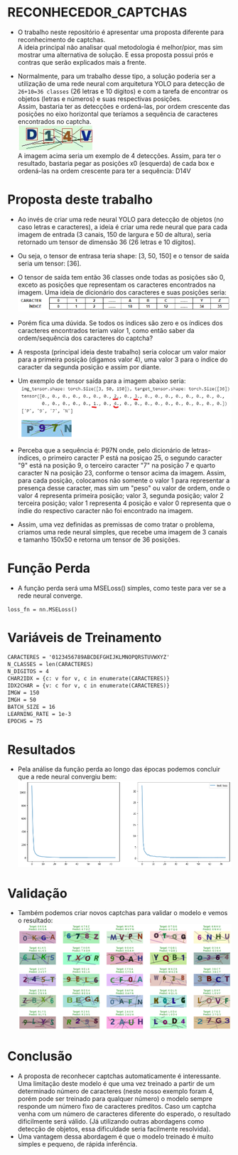# RECONHECEDOR_CAPTCHAS

- O trabalho neste repositório é apresentar uma proposta diferente para reconhecimento de captchas.  
A ideia principal não analisar qual metodologia é melhor/pior, mas sim mostrar uma alternativa de solução. E essa proposta possui prós e contras que serão explicados mais a frente.

- Normalmente, para um trabalho desse tipo, a solução poderia ser a utilização de uma rede neural com arquitetura YOLO para detecção de  ```26+10=36 classes``` (26 letras e 10 dígitos) e com a tarefa de encontrar os objetos (letras e números) e suas respectivas posições.  
Assim, bastaria ter as detecções e ordená-las, por ordem crescente das posições no eixo horizontal que teríamos a sequência de caracteres encontrados no captcha.  
![Imagem1](./images/image1.jpg)  
A imagem acima seria um exemplo de 4 detecções. Assim, para ter o resultado, bastaria pegar as posições x0 (esquerda) de cada box e ordená-las na ordem crescente para ter a sequência: D14V

# Proposta deste trabalho

- Ao invés de criar uma rede neural YOLO para detecção de objetos (no caso letras e caracteres), a ideia é criar uma rede neural que para cada imagem de entrada (3 canais, 150 de largura e 50 de altura), seria retornado um tensor de dimensão 36 (26 letras e 10 dígitos).
- Ou seja, o tensor de entrasa teria shape: [3, 50, 150] e o tensor de saída seria um tensor: [36].
- O tensor de saída tem então 36 classes onde todas as posições são 0, exceto as posições que representam os caracteres encontrados na imagem. Uma ideia de dicionário dos caracteres e suas posições seria:  
![Image2](./images/image2.png)  

- Porém fica uma dúvida. Se todos os índices são zero e os índices dos caracteres encontrados teriam valor 1, como então saber da ordem/sequência dos caracteres do captcha?

- A resposta (principal ideia deste trabalho) seria colocar um valor maior para a primeira posição (digamos valor 4), uma valor 3 para o índice do caracter da segunda posição e assim por diante.  
- Um exemplo de tensor saída para a imagem abaixo seria:  
![Image3](./images/image3.png)  
- Perceba que a sequência é: P97N onde, pelo dicionário de letras-índices, o primeiro caracter P está na posiçao 25, o segundo caracter "9" está na posição 9, o terceiro caracter "7" na posição 7 e quarto caracter N na posição 23, conforme o tensor acima da imagem. Assim, para cada posição, colocamos não somente o valor 1 para representar a presença desse caracter, mas sim um "peso" ou valor de ordem, onde o valor 4 representa primeira posição; valor 3, segunda posição; valor 2 terceira posição; valor 1 representa 4 posição e valor 0 representa que o índie do respectivo caracter não foi encontrado na imagem.

- Assim, uma vez definidas as premissas de como tratar o problema, criamos uma rede neural simples, que recebe uma imagem de 3 canais e tamanho 150x50 e retorna um tensor de 36 posições.  

# Função Perda
- A função perda será uma MSELoss() simples, como teste para ver se a rede neural converge.  
```
loss_fn = nn.MSELoss()
```

# Variáveis de Treinamento
```
CARACTERES = '0123456789ABCDEFGHIJKLMNOPQRSTUVWXYZ'
N_CLASSES = len(CARACTERES)
N_DIGITOS = 4
CHAR2IDX = {c: v for v, c in enumerate(CARACTERES)}
IDX2CHAR = {v: c for v, c in enumerate(CARACTERES)}
IMGW = 150
IMGH = 50
BATCH_SIZE = 16
LEARNING_RATE = 1e-3
EPOCHS = 75
```

# Resultados

- Pela análise da função perda ao longo das épocas podemos concluir que a rede neural convergiu bem:  
![ImageR](./images/image4.png)  

# Validação

- Também podemos criar novos captchas para validar o modelo e vemos o resultado:  
![ImageR2](./images/image5.png)  

# Conclusão

- A proposta de reconhecer captchas automaticamente é interessante. Uma limitação deste modelo é que uma vez treinado a partir de um determinado número de caracteres (neste nosso exemplo foram 4, porém pode ser treinado para qualquer número) o modelo sempre responde um número fixo de caracteres preditos. Caso um captcha venha com um número de caracteres diferente do esperado, o resultado dificilmente será válido. (Já utilizando outras abordagens como detecção de objetos, essa dificuldade seria facilmente resolvida).
- Uma vantagem dessa abordagem é que o modelo treinado é muito simples e pequeno, de rápida inferência. 